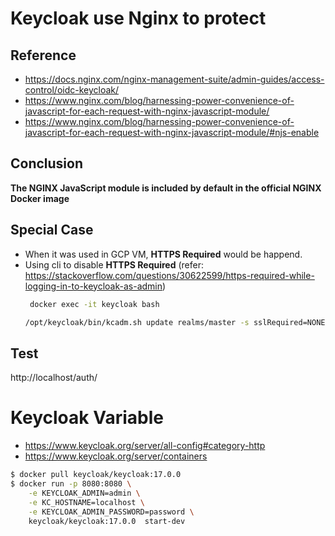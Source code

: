 # Keycloak use Nginx to protect 

## Reference
* https://docs.nginx.com/nginx-management-suite/admin-guides/access-control/oidc-keycloak/
* https://www.nginx.com/blog/harnessing-power-convenience-of-javascript-for-each-request-with-nginx-javascript-module/
* https://www.nginx.com/blog/harnessing-power-convenience-of-javascript-for-each-request-with-nginx-javascript-module/#njs-enable
## Conclusion
**The NGINX JavaScript module is included by default in the official NGINX Docker image**
## Special Case
* When it was used in GCP VM, **HTTPS Required** would be happend.
* Using cli to disable **HTTPS Required**  (refer: https://stackoverflow.com/questions/30622599/https-required-while-logging-in-to-keycloak-as-admin)
     ```bash
      docker exec -it keycloak bash

     /opt/keycloak/bin/kcadm.sh update realms/master -s sslRequired=NONE --server http://localhost:8083/auth  --realm master --user admin
     ```

## Test
http://localhost/auth/

# Keycloak Variable
* https://www.keycloak.org/server/all-config#category-http
* https://www.keycloak.org/server/containers


```bash
$ docker pull keycloak/keycloak:17.0.0
$ docker run -p 8080:8080 \
    -e KEYCLOAK_ADMIN=admin \
    -e KC_HOSTNAME=localhost \
    -e KEYCLOAK_ADMIN_PASSWORD=password \
    keycloak/keycloak:17.0.0  start-dev
```    